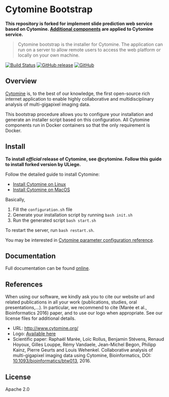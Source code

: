 # Cytomine Bootstrap

**This repository is forked for implement slide prediction web service based on Cytomine. [Additional components](https://github.com/lunarbridge/slide-segmentation-service) are applied to Cytomine service.**

> Cytomine bootstrap is the installer for Cytomine. The application can run on a server to allow remote users to access the web platform or locally on your own machine.

[![Build Status](https://travis-ci.com/Cytomine-ULiege/Cytomine-bootstrap.svg?branch=master)](https://travis-ci.com/Cytomine-ULiege/Cytomine-bootstrap)
[![GitHub release](https://img.shields.io/github/release/Cytomine-ULiege/Cytomine-bootstrap.svg)](https://github.com/Cytomine-ULiege/Cytomine-bootstrap/releases)
[![GitHub](https://img.shields.io/github/license/Cytomine-ULiege/Cytomine-bootstrap.svg)](https://github.com/Cytomine-ULiege/Cytomine-bootstrap/blob/master/LICENSE)

## Overview

[Cytomine](http://cytomine.org) is, to the best of our knowledge, the first open-source rich internet application to enable highly collaborative and multidisciplinary analysis of multi-gigapixel imaging data.

This bootstrap procedure allows you to configure your installation and generate an installer script based on this configuration. 
All Cytomine components run in Docker containers so that the only requirement is Docker.


## Install

**To install *official* release of Cytomine, see @cytomine. Follow this guide to install forked version by ULiege.** 

Follow the detailed guide to install Cytomine:
* [Install Cytomine on Linux](https://doc.cytomine.be/display/PubOp/Install+Cytomine+on+Linux)
* [Install Cytomine on MacOS](https://doc.cytomine.be/display/PubOp/Install+Cytomine+on+MacOS)

Basically,
1. Fill the `configuration.sh` file
2. Generate your installation script by running `bash init.sh`
3. Run the generated script `bash start.sh`

To restart the server, run `bash restart.sh`.

You may be interested in [Cytomine parameter configuration reference](https://doc.cytomine.be/display/PubOp/Cytomine+configuration+reference).


## Documentation

Full documentation can be found [online](https://doc.cytomine.be).

## References
When using our software, we kindly ask you to cite our website url and related publications in all your work (publications, studies, oral presentations,...). In particular, we recommend to cite (Marée et al., Bioinformatics 2016) paper, and to use our logo when appropriate. See our license files for additional details.

- URL: http://www.cytomine.org/
- Logo: [Available here](https://cytomine.coop/sites/cytomine.coop/files/inline-images/logo-300-org.png)
- Scientific paper: Raphaël Marée, Loïc Rollus, Benjamin Stévens, Renaud Hoyoux, Gilles Louppe, Rémy Vandaele, Jean-Michel Begon, Philipp Kainz, Pierre Geurts and Louis Wehenkel. Collaborative analysis of multi-gigapixel imaging data using Cytomine, Bioinformatics, DOI: [10.1093/bioinformatics/btw013](http://dx.doi.org/10.1093/bioinformatics/btw013), 2016.

## License

Apache 2.0
